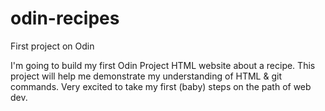# odin-recipes
First project on Odin

I'm going to build my first Odin Project HTML website about a recipe.
This project will help me demonstrate my understanding of HTML & git commands.
Very excited to take my first (baby) steps on the path of web dev.
